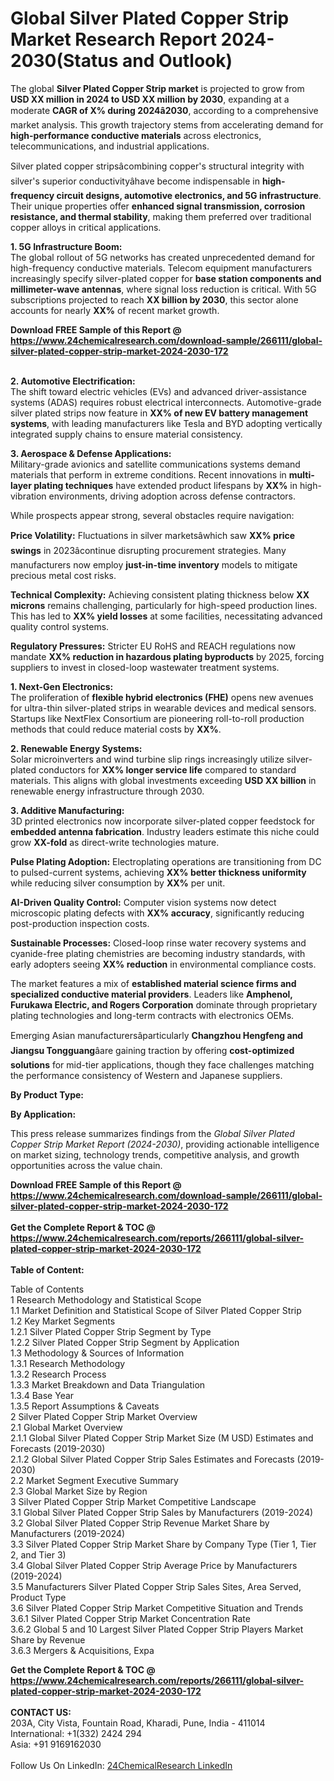 <h1>Global Silver Plated Copper Strip Market Research Report 2024-2030(Status and Outlook)</h1><p>The global <strong>Silver Plated Copper Strip market</strong> is projected to grow from <strong>USD XX million in 2024 to USD XX million by 2030</strong>, expanding at a moderate <strong>CAGR of X% during 2024â2030</strong>, according to a comprehensive market analysis. This growth trajectory stems from accelerating demand for <strong>high-performance conductive materials</strong> across electronics, telecommunications, and industrial applications.</p><p>Silver plated copper stripsâcombining copper's structural integrity with silver's superior conductivityâhave become indispensable in <strong>high-frequency circuit designs, automotive electronics, and 5G infrastructure</strong>. Their unique properties offer <strong>enhanced signal transmission, corrosion resistance, and thermal stability</strong>, making them preferred over traditional copper alloys in critical applications.</p><p><strong>1. 5G Infrastructure Boom:</strong><br>
The global rollout of 5G networks has created unprecedented demand for high-frequency conductive materials. Telecom equipment manufacturers increasingly specify silver-plated copper for <strong>base station components and millimeter-wave antennas</strong>, where signal loss reduction is critical. With 5G subscriptions projected to reach <strong>XX billion by 2030</strong>, this sector alone accounts for nearly <strong>XX%</strong> of recent market growth.</p><div><b>Download FREE Sample of this Report @ 
            <a href="https://www.24chemicalresearch.com/download-sample/266111/global-silver-plated-copper-strip-market-2024-2030-172">
            https://www.24chemicalresearch.com/download-sample/266111/global-silver-plated-copper-strip-market-2024-2030-172</a></b></div><br><p><strong>2. Automotive Electrification:</strong><br>
The shift toward electric vehicles (EVs) and advanced driver-assistance systems (ADAS) requires robust electrical interconnects. Automotive-grade silver plated strips now feature in <strong>XX% of new EV battery management systems</strong>, with leading manufacturers like Tesla and BYD adopting vertically integrated supply chains to ensure material consistency.</p><p><strong>3. Aerospace &amp; Defense Applications:</strong><br>
Military-grade avionics and satellite communications systems demand materials that perform in extreme conditions. Recent innovations in <strong>multi-layer plating techniques</strong> have extended product lifespans by <strong>XX%</strong> in high-vibration environments, driving adoption across defense contractors.</p><p>While prospects appear strong, several obstacles require navigation:</p><p><strong>Price Volatility:</strong> Fluctuations in silver marketsâwhich saw <strong>XX% price swings</strong> in 2023âcontinue disrupting procurement strategies. Many manufacturers now employ <strong>just-in-time inventory</strong> models to mitigate precious metal cost risks.</p><p><strong>Technical Complexity:</strong> Achieving consistent plating thickness below <strong>XX microns</strong> remains challenging, particularly for high-speed production lines. This has led to <strong>XX% yield losses</strong> at some facilities, necessitating advanced quality control systems.</p><p><strong>Regulatory Pressures:</strong> Stricter EU RoHS and REACH regulations now mandate <strong>XX% reduction in hazardous plating byproducts</strong> by 2025, forcing suppliers to invest in closed-loop wastewater treatment systems.</p><p><strong>1. Next-Gen Electronics:</strong><br>
The proliferation of <strong>flexible hybrid electronics (FHE)</strong> opens new avenues for ultra-thin silver-plated strips in wearable devices and medical sensors. Startups like NextFlex Consortium are pioneering roll-to-roll production methods that could reduce material costs by <strong>XX%</strong>.</p><p><strong>2. Renewable Energy Systems:</strong><br>
Solar microinverters and wind turbine slip rings increasingly utilize silver-plated conductors for <strong>XX% longer service life</strong> compared to standard materials. This aligns with global investments exceeding <strong>USD XX billion</strong> in renewable energy infrastructure through 2030.</p><p><strong>3. Additive Manufacturing:</strong><br>
3D printed electronics now incorporate silver-plated copper feedstock for <strong>embedded antenna fabrication</strong>. Industry leaders estimate this niche could grow <strong>XX-fold</strong> as direct-write technologies mature.</p><p><strong>Pulse Plating Adoption:</strong> Electroplating operations are transitioning from DC to pulsed-current systems, achieving <strong>XX% better thickness uniformity</strong> while reducing silver consumption by <strong>XX%</strong> per unit.</p><p><strong>AI-Driven Quality Control:</strong> Computer vision systems now detect microscopic plating defects with <strong>XX% accuracy</strong>, significantly reducing post-production inspection costs.</p><p><strong>Sustainable Processes:</strong> Closed-loop rinse water recovery systems and cyanide-free plating chemistries are becoming industry standards, with early adopters seeing <strong>XX% reduction</strong> in environmental compliance costs.</p><p>The market features a mix of <strong>established material science firms and specialized conductive material providers</strong>. Leaders like <strong>Amphenol, Furukawa Electric, and Rogers Corporation</strong> dominate through proprietary plating technologies and long-term contracts with electronics OEMs.</p><p>Emerging Asian manufacturersâparticularly <strong>Changzhou Hengfeng and Jiangsu Tongguang</strong>âare gaining traction by offering <strong>cost-optimized solutions</strong> for mid-tier applications, though they face challenges matching the performance consistency of Western and Japanese suppliers.</p><p><strong>By Product Type:</strong></p><p><strong>By Application:</strong></p><p>This press release summarizes findings from the <em>Global Silver Plated Copper Strip Market Report (2024-2030)</em>, providing actionable intelligence on market sizing, technology trends, competitive analysis, and growth opportunities across the value chain.</p><div><b>Download FREE Sample of this Report @ 
            <a href="https://www.24chemicalresearch.com/download-sample/266111/global-silver-plated-copper-strip-market-2024-2030-172">
            https://www.24chemicalresearch.com/download-sample/266111/global-silver-plated-copper-strip-market-2024-2030-172</a></b></div><br><div><b>Get the Complete Report & TOC @ 
            <a href="https://www.24chemicalresearch.com/reports/266111/global-silver-plated-copper-strip-market-2024-2030-172">
            https://www.24chemicalresearch.com/reports/266111/global-silver-plated-copper-strip-market-2024-2030-172</a></b></div><br>
            <b>Table of Content:</b><p>Table of Contents<br />
1 Research Methodology and Statistical Scope<br />
1.1 Market Definition and Statistical Scope of Silver Plated Copper Strip<br />
1.2 Key Market Segments<br />
1.2.1 Silver Plated Copper Strip Segment by Type<br />
1.2.2 Silver Plated Copper Strip Segment by Application<br />
1.3 Methodology & Sources of Information<br />
1.3.1 Research Methodology<br />
1.3.2 Research Process<br />
1.3.3 Market Breakdown and Data Triangulation<br />
1.3.4 Base Year<br />
1.3.5 Report Assumptions & Caveats<br />
2 Silver Plated Copper Strip Market Overview<br />
2.1 Global Market Overview<br />
2.1.1 Global Silver Plated Copper Strip Market Size (M USD) Estimates and Forecasts (2019-2030)<br />
2.1.2 Global Silver Plated Copper Strip Sales Estimates and Forecasts (2019-2030)<br />
2.2 Market Segment Executive Summary<br />
2.3 Global Market Size by Region<br />
3 Silver Plated Copper Strip Market Competitive Landscape<br />
3.1 Global Silver Plated Copper Strip Sales by Manufacturers (2019-2024)<br />
3.2 Global Silver Plated Copper Strip Revenue Market Share by Manufacturers (2019-2024)<br />
3.3 Silver Plated Copper Strip Market Share by Company Type (Tier 1, Tier 2, and Tier 3)<br />
3.4 Global Silver Plated Copper Strip Average Price by Manufacturers (2019-2024)<br />
3.5 Manufacturers Silver Plated Copper Strip Sales Sites, Area Served, Product Type<br />
3.6 Silver Plated Copper Strip Market Competitive Situation and Trends<br />
3.6.1 Silver Plated Copper Strip Market Concentration Rate<br />
3.6.2 Global 5 and 10 Largest Silver Plated Copper Strip Players Market Share by Revenue<br />
3.6.3 Mergers & Acquisitions, Expa</p><div><b>Get the Complete Report & TOC @ 
            <a href="https://www.24chemicalresearch.com/reports/266111/global-silver-plated-copper-strip-market-2024-2030-172">
            https://www.24chemicalresearch.com/reports/266111/global-silver-plated-copper-strip-market-2024-2030-172</a></b></div><br><b>CONTACT US:</b><br>
            203A, City Vista, Fountain Road, Kharadi, Pune, India - 411014<br>
            International: +1(332) 2424 294<br>
            Asia: +91 9169162030 <br><br>
            Follow Us On LinkedIn: <a href="https://www.linkedin.com/company/24chemicalresearch/">24ChemicalResearch LinkedIn</a>